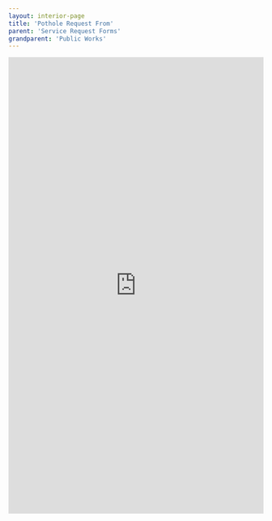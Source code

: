 ```yaml
---
layout: interior-page
title: 'Pothole Request From'
parent: 'Service Request Forms'
grandparent: 'Public Works'
---
```


<iframe src="https://docs.google.com/forms/d/1KZsllatIOc_7aNzV84vZu69ph74-c5q7qu4tImRTziE/viewform?embedded=true" width="100%" height="900" frameborder="0" marginheight="0" marginwidth="0">Loading...</iframe>
